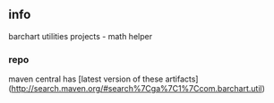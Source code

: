 <!--

    Copyright (C) 2011-2013 Barchart, Inc. <http://www.barchart.com/>

    All rights reserved. Licensed under the OSI BSD License.

    http://www.opensource.org/licenses/bsd-license.php

-->
## info

barchart utilities projects - math helper

### repo

maven central has
[latest version of these artifacts]
(http://search.maven.org/#search%7Cga%7C1%7Ccom.barchart.util)

